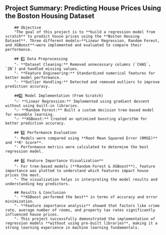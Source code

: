 ## Project Summary: Predicting House Prices Using the Boston Housing Dataset
        ## Objective 
        "The goal of this project is to **build a regression model from scratch** to predict house prices using the **Boston Housing Dataset**. Three different models—**Linear Regression, Random Forest, and XGBoost**—were implemented and evaluated to compare their performance. 
        
        ## 1️⃣ Data Preprocessing
        "- **Dataset Cleaning:** Removed unnecessary columns (`CHAS`, `ZN`) and handled missing values. 
        "- **Feature Engineering:** Standardized numerical features for better model performance.  
        "- **Outlier Handling:** Detected and removed outliers to improve prediction accuracy.  
        
        ##2️⃣ Model Implementation (From Scratch)
        "✅ **Linear Regression:** Implemented using gradient descent without using built-in libraries. 
        "✅ **Random Forest:** Built a custom decision tree-based model for ensemble learning.  
        "✅ **XGBoost:** Created an optimized boosting algorithm for better prediction accuracy.  
        
        ## 3️⃣ Performance Evaluation 
        "- Models were compared using **Root Mean Squared Error (RMSE)** and **R² Score**.  
        "- Performance metrics were calculated to determine the best regression model.  
        
        ## 4️⃣ Feature Importance Visualization**  
        "- For tree-based models (**Random Forest & XGBoost**), feature importance was plotted to understand which features impact house prices the most.  
        "- The visualization helps in interpreting the model results and understanding key predictors.  
        
        ## Results & Conclusion
        "- **XGBoost performed the best** in terms of accuracy and error minimization.  
        "- **Feature importance analysis** showed that factors like crime rate, average number of rooms, and property tax rates significantly influenced house prices.  
        "- This project successfully demonstrated the implementation of regression models **without using pre-built libraries**, making it a strong learning experience in machine learning fundamentals.  
        
